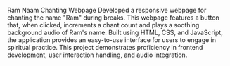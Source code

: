 Ram Naam Chanting Webpage
Developed a responsive webpage for chanting the name "Ram" during breaks. This webpage features a button that, when clicked, increments a chant count and plays a soothing background audio of Ram's name. 
Built using HTML, CSS, and JavaScript, the application provides an easy-to-use interface for users to engage in spiritual practice. This project demonstrates proficiency in frontend development, 
user interaction handling, and audio integration.
